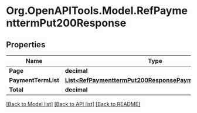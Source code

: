 # Org.OpenAPITools.Model.RefPaymenttermPut200Response

## Properties

Name | Type | Description | Notes
------------ | ------------- | ------------- | -------------
**Page** | **decimal** |  | [optional] 
**PaymentTermList** | [**List&lt;RefPaymenttermPut200ResponsePaymentTermListInner&gt;**](RefPaymenttermPut200ResponsePaymentTermListInner.md) |  | [optional] 
**Total** | **decimal** |  | [optional] 

[[Back to Model list]](../README.md#documentation-for-models) [[Back to API list]](../README.md#documentation-for-api-endpoints) [[Back to README]](../README.md)

